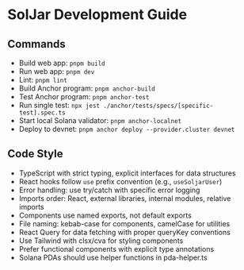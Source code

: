 # SolJar Development Guide

## Commands
- Build web app: `pnpm build`
- Run web app: `pnpm dev`
- Lint: `pnpm lint`
- Build Anchor program: `pnpm anchor-build`
- Test Anchor program: `pnpm anchor-test`
- Run single test: `npx jest ./anchor/tests/specs/[specific-test].spec.ts`
- Start local Solana validator: `pnpm anchor-localnet`
- Deploy to devnet: `pnpm anchor deploy --provider.cluster devnet`

## Code Style
- TypeScript with strict typing, explicit interfaces for data structures
- React hooks follow `use` prefix convention (e.g., `useSoljarUser`)
- Error handling: use try/catch with specific error logging
- Imports order: React, external libraries, internal modules, relative imports
- Components use named exports, not default exports
- File naming: kebab-case for components, camelCase for utilities
- React Query for data fetching with proper queryKey conventions
- Use Tailwind with clsx/cva for styling components
- Prefer functional components with explicit type annotations
- Solana PDAs should use helper functions in pda-helper.ts